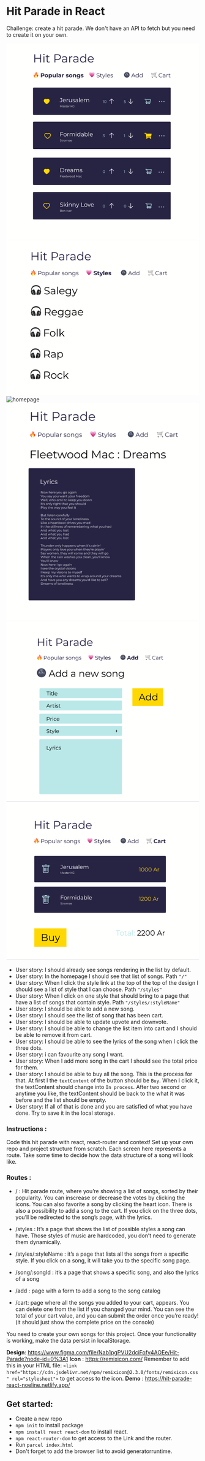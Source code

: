 # Hit Parade in React

 Challenge: create a hit parade. We don't have an API to fetch but you need to create it on your own.

![homepage](./assets/homepage-popular-song.png)
![homepage](./assets/styles.png)
![homepage](./assets/styles/stylename.png)
![homepage](./assets/lyrics.png)
![homepage](./assets/add.png)
![homepage](./assets/cart.png)

-   User story: I should already see songs rendering in the list by default.
-   User story: In the homepage I should see that list of songs. Path `"/"`
-   User story: When I click the style link at the top of the top of the design I should see a list of style that I can choose. Path `"/styles"`
-   User story: When I click on one style that should bring to a page that have a list of songs that contain style. Path `"/styles/:styleName"`
-   User story: I should be able to add a new song.
-   User story: I should see the list of song that has been cart.
-   User story: I should be able to update upvote and downvote.
-   User story: I should be able to change the list item into cart and I should be able to remove it from cart.
-   User story: I should be able to see the lyrics of the song when I click the three dots.
-   User story: i can favourite any song I want.
-   User story: When I add more song in the cart I should see the total price for them.
-   User story: I should be able to buy all the song. This is the process for that. At first I the `textContent` of the button should be `Buy`. When I click it, the textContent should change into `In process`. After two second or anytime you like, the textContent should be back to the what it was before and the list should be empty.
-   User story: If all of that is done and you are satisfied of what you have done. Try to save it in the local storage.

 ### Instructions : 
Code this hit parade with react, react-router and context!
Set up your own repo and project structure from scratch. 
Each screen here represents a route. Take some time to decide how the data structure of a song will look like. 

 ### Routes  : 

- / : Hit parade route, where you’re showing a list of songs, sorted by their popularity. You can inscrease or decrease the votes by clicking the icons. You can also favorite a song by clicking the heart icon. There is also a possibility to add a song to the cart. If you click on the three dots, you’ll be redirected to the song’s page, with the lyrics.

- /styles : It’s a page that shows the list of possible styles a song can have. Those styles of music are hardcoded, you don’t need to generate them dynamically.

- /styles/:styleName : it’s a page that lists all the songs from a specific style. If you click on a song, it will take you to the specific song page.

- /song/:songId : it’s a page that shows a specific song, and also the lyrics of a song

- /add : page with a form to add a song to the song catalog

- /cart: page where all the songs you added to your cart, appears. You can delete one from the list if you changed your mind. You can see the total of your cart value, and you can submit the order once you’re ready! (it should just show the complete price on the console)

You need to create your own songs for this project. Once your functionality is working, make the data persist in localStorage.

**Design**: https://www.figma.com/file/Nab1pgPVU2dciFofy4AOEe/Hit-Parade?node-id=0%3A1
**Icon** : https://remixicon.com/
Remember to add this in your HTML file: `<link href="https://cdn.jsdelivr.net/npm/remixicon@2.3.0/fonts/remixicon.css" rel="stylesheet">` to get access to the icon.
**Demo** : https://hit-parade-react-noeline.netlify.app/


 ## Get started:

- Create a new repo
- `npm init` to install package
- `npm install react react-dom` to install react.
- `npm react-router-dom` to get access to the Link and the router.
- Run `parcel index.html` 
- Don't forget to add the browser list to avoid generatorruntime.
